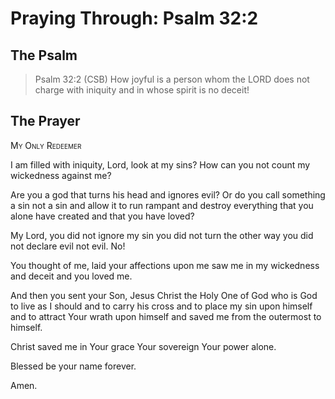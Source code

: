 # Praying Through: Psalm 32:2

## The Psalm

>Psalm 32:2 (CSB) How joyful is a person whom the LORD does not charge with iniquity and in whose spirit is no deceit!

## The Prayer

<div style="font-variant: small-caps;">My Only Redeemer</div>


I am filled with iniquity,
   Lord, look at my sins?
   How can you not count
   my wickedness against me?
 
Are you a god
   that turns his head
   and ignores evil?
   Or do you call something a sin
   not a sin
   and allow it to run rampant
   and destroy everything
   that you alone have created
   and that you have loved?
 
My Lord,
   you did not ignore my sin
   you did not turn the other way
   you did not declare evil not evil.
   No!

You thought of me,
   laid your affections upon me
   saw me in my wickedness and deceit
   and you loved me.
 
And then you sent your Son,
   Jesus Christ the Holy One of God
   who is God
   to live as I should
   and to carry his cross
   and to place my sin 
   upon himself
   and to attract Your wrath
   upon himself
   and saved me from the outermost
   to himself.
 
Christ saved me in
   Your grace
   Your sovereign
   Your power
   alone.
 
Blessed be your name forever.

Amen.

